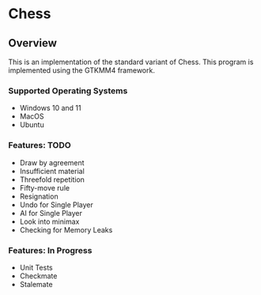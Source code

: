 # Chess

## Overview

This is an implementation of the standard variant of Chess. This program is implemented using the GTKMM4 framework. 

### Supported Operating Systems 
- Windows 10 and 11
- MacOS
- Ubuntu

### Features: TODO 
- Draw by agreement
- Insufficient material
- Threefold repetition
- Fifty-move rule
- Resignation
- Undo for Single Player
- AI for Single Player
- Look into minimax 
- Checking for Memory Leaks

### Features: In Progress
- Unit Tests
- Checkmate
- Stalemate
